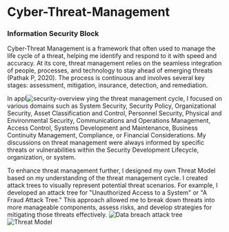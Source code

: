 # Cyber-Threat-Management
### Information Security Block
Cyber-Threat Management is a framework that often used to manage the life cycle of a threat, helping me identify and respond to it with speed and accuracy. At its core, threat management relies on the seamless integration of people, processes, and technology to stay ahead of emerging threats (Pathak P, 2020). The process is continuous and involves several key stages: assessment, mitigation, insurance, detection, and remediation.

In appl![security-overview](https://github.com/user-attachments/assets/02513bf8-7b39-49d0-814a-0997a6782d21)
ying the threat management cycle, I focused on various domains such as System Security, Security Policy, Organizational Security, Asset Classification and Control, Personnel Security, Physical and Environmental Security, Communications and Operations Management, Access Control, Systems Development and Maintenance, Business Continuity Management, Compliance, or Financial Considerations. My discussions on threat management were always informed by specific threats or vulnerabilities within the Security Development Lifecycle, organization, or system.

To enhance threat management further, I designed my own Threat Model based on my understanding of the threat management cycle. I created attack trees to visually represent potential threat scenarios. For example, I developed an attack tree for "Unauthorized Access to a System" or "A Fraud Attack Tree." This approach allowed me to break down threats into more manageable components, assess risks, and develop strategies for mitigating those threats effectively.
![Data breach attack tree](https://github.com/user-attachments/assets/ff423ee9-584b-4f26-a7bf-4dd73c2303c1)
![Threat Model](https://github.com/user-attachments/assets/e91ac979-24f7-4266-8bd2-94022425e3ff)

